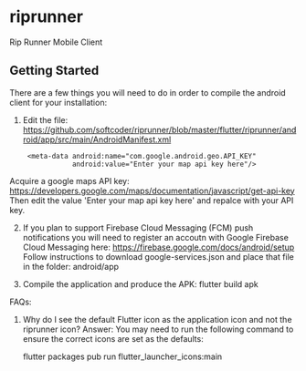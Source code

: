 # riprunner

Rip Runner Mobile Client

## Getting Started

There are a few things you will need to do in order to compile the android client for your installation:

1. Edit the file: https://github.com/softcoder/riprunner/blob/master/flutter/riprunner/android/app/src/main/AndroidManifest.xml

        <meta-data android:name="com.google.android.geo.API_KEY"
                   android:value="Enter your map api key here"/>
                   
Acquire a google maps API key: https://developers.google.com/maps/documentation/javascript/get-api-key
Then edit the value 'Enter your map api key here' and repalce with your API key.

2. If you plan to support Firebase Cloud Messaging (FCM) push notifications you will need to register an accoutn with Google Firebase Cloud Messaging here: https://firebase.google.com/docs/android/setup
Follow instructions to download google-services.json and place that file in the folder: android/app

3. Compile the application and produce the APK:
flutter build apk

FAQs:

1. Why do I see the default Flutter icon as the application icon and not the riprunner icon?
   Answer: You may need to run the following command to ensure the correct icons are set as the defaults:
   
   flutter packages pub run flutter_launcher_icons:main
